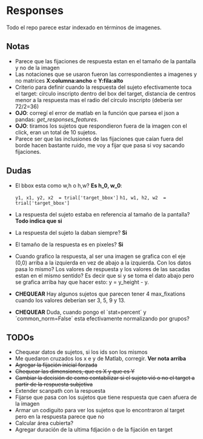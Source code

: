 # Responses

Todo el repo parece estar indexado en términos de imagenes.

## Notas

- Parece que las fijaciones de respuesta estan en el tamaño de la pantalla y no de la imagen
- Las notaciones que se usaron fueron las correspondientes a imagenes y no matrices **X:columna:ancho** e **Y:fila:alto**
- Criterio para definir cuando la respuesta del sujeto efectivamente toca el target: círculo inscripto dentro del box del target, distancia de centros menor a la respuesta mas el radio del círculo inscripto (debería ser 72/2=36)
- **OJO**: corregí el error de matlab en la función que parsea el json a pandas: *get_responses_features*.
- **OJO**: tiramos los sujetos que respondieron fuera de la imagen con el click, eran un total de 10 sujetos.
- Parece ser que las inclusiones de las fijaciones que caían fuera del borde hacen bastante ruido, me voy a fijar que pasa si voy sacando fijaciones.

## Dudas

- El bbox esta como w,h o h,w? **Es h_0, w_0**:

    ```y1, x1, y2, x2  = trial['target_bbox']```
    ```h1, w1, h2, w2  = trial['target_bbox']```

- La respuesta del sujeto estaba en referencia al tamaño de la pantalla? **Todo indica que si**
- La respuesta del sujeto la daban siempre? **Si**
- El tamaño de la respuesta es en pixeles? **Si**
- Cuando grafico la respuesta, al ser una imagen se grafica con el eje (0,0) arriba a la izquierda en vez de abajo a la izquierda. Con los datos pasa lo mismo? Los valores de respuesta y los valores de las sacadas estan en el mismo sentido? Es decir que si y se toma el dato abajo pero se grafica arriba hay que hacer esto: y = y_height - y.
- **CHEQUEAR** Hay algunos sujetos que parecen tener 4 max_fixations cuando los valores deberían ser 3, 5, 9 y 13.
- **CHEQUEAR** Duda, cuando pongo el `stat=percent´ y ´common_norm=False´ esta efectivamente normalizando por grupos?

## TODOs

- Chequear datos de sujetos, si los ids son los mismos
- Me quedaron cruzados los x e y de Matlab, corregir. **Ver nota arriba**
- ~~Agregar la fijación inicial forzada~~
- ~~Chequear las dimensiones, que es X y que es Y~~
- ~~Cambiar la decisión de como contabilizar si el sujeto vió o no el target a partir de la respuesta subjetiva~~
- Extender scanpath con la respuesta
- Fijarse que pasa con los sujetos que tiene respuesta que caen afuera de la imagen
- Armar un codiguito para ver los sujetos que lo encontraron al target pero en la respuesta parece que no
- Calcular área cubierta?
- Agregar duración de la ultima fdjación o de la fijación en target
